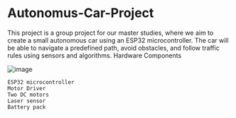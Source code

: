 # Autonomus-Car-Project


This project is a group project for our master studies, where we aim to create a small autonomous car using an ESP32 microcontroller. The car will be able to navigate a predefined path, avoid obstacles, and follow traffic rules using sensors and algorithms.
Hardware Components

![image]( https://scontent-fra5-2.xx.fbcdn.net/v/t1.15752-9/343586107_162625100091066_7969597084278350334_n.png?_nc_cat=106&ccb=1-7&_nc_sid=ae9488&_nc_ohc=mlEiruV7mtAAX-e0jgc&_nc_ht=scontent-fra5-2.xx&oh=03_AdT7jhz0g2nIL8fSyxFrslvUn7eVaeFTx7SYHVqfcD46fw&oe=64725428)





    ESP32 microcontroller
    Motor Driver
    Two DC motors
    Laser sensor
    Battery pack
   
